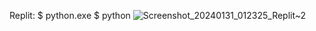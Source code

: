 Replit:
$ python.exe
$ python
![Screenshot_20240131_012325_Replit~2](https://github.com/MyloCyrus/.github/assets/106925214/a2e0b6ea-5a45-41f5-b1cd-be8fa30ea8c0)
